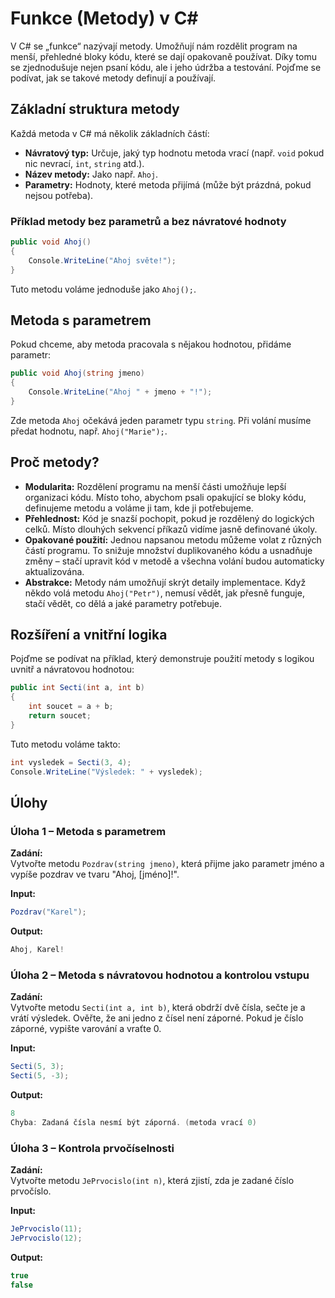 
# Funkce (Metody) v C#

V C# se „funkce“ nazývají metody. Umožňují nám rozdělit program na menší, přehledné bloky kódu, které se dají opakovaně používat. Díky tomu se zjednodušuje nejen psaní kódu, ale i jeho údržba a testování. Pojďme se podívat, jak se takové metody definují a používají.

## Základní struktura metody

Každá metoda v C# má několik základních částí:

- **Návratový typ:** Určuje, jaký typ hodnotu metoda vrací (např. `void` pokud nic nevrací, `int`, `string` atd.).
- **Název metody:** Jako např. `Ahoj`.
- **Parametry:** Hodnoty, které metoda přijímá (může být prázdná, pokud nejsou potřeba).

### Příklad metody bez parametrů a bez návratové hodnoty

``` csharp
public void Ahoj()
{
    Console.WriteLine("Ahoj světe!");
}
```

Tuto metodu voláme jednoduše jako `Ahoj();`.

## Metoda s parametrem

Pokud chceme, aby metoda pracovala s nějakou hodnotou, přidáme parametr:

``` csharp
public void Ahoj(string jmeno)
{
    Console.WriteLine("Ahoj " + jmeno + "!");
}
```

Zde metoda `Ahoj` očekává jeden parametr typu `string`. Při volání musíme předat hodnotu, např. `Ahoj("Marie");`.

## Proč metody?

- **Modularita:** Rozdělení programu na menší části umožňuje lepší organizaci kódu. Místo toho, abychom psali opakující se bloky kódu, definujeme metodu a voláme ji tam, kde ji potřebujeme.
- **Přehlednost:** Kód je snazší pochopit, pokud je rozdělený do logických celků. Místo dlouhých sekvencí příkazů vidíme jasně definované úkoly.
- **Opakované použití:** Jednou napsanou metodu můžeme volat z různých částí programu. To snižuje množství duplikovaného kódu a usnadňuje změny – stačí upravit kód v metodě a všechna volání budou automaticky aktualizována.
- **Abstrakce:** Metody nám umožňují skrýt detaily implementace. Když někdo volá metodu `Ahoj("Petr")`, nemusí vědět, jak přesně funguje, stačí vědět, co dělá a jaké parametry potřebuje.

## Rozšíření a vnitřní logika

Pojďme se podívat na příklad, který demonstruje použití metody s logikou uvnitř a návratovou hodnotou:

``` csharp
public int Secti(int a, int b)
{
    int soucet = a + b;
    return soucet;
}
```

Tuto metodu voláme takto:

``` csharp
int vysledek = Secti(3, 4);
Console.WriteLine("Výsledek: " + vysledek);
```

## Úlohy

### Úloha 1 – Metoda s parametrem

**Zadání:**  
Vytvořte metodu `Pozdrav(string jmeno)`, která přijme jako parametr jméno a vypíše pozdrav ve tvaru "Ahoj, [jméno]!".

**Input:**

``` cs
Pozdrav("Karel");
```

**Output:**
``` cs
Ahoj, Karel!
```
### Úloha 2 – Metoda s návratovou hodnotou a kontrolou vstupu

**Zadání:**  
Vytvořte metodu `Secti(int a, int b)`, která obdrží dvě čísla, sečte je a vrátí výsledek. Ověřte, že ani jedno z čísel není záporné. Pokud je číslo záporné, vypište varování a vraťte 0.

**Input:**

``` csharp
Secti(5, 3);
Secti(5, -3);
```

**Output:**
```cs
8  
Chyba: Zadaná čísla nesmí být záporná. (metoda vrací 0)
```
### Úloha 3 – Kontrola prvočíselnosti

**Zadání:**  
Vytvořte metodu `JePrvocislo(int n)`, která zjistí, zda je zadané číslo prvočíslo.

**Input:**

``` csharp
JePrvocislo(11);
JePrvocislo(12);
```

**Output:**
``` cs
true  
false
```